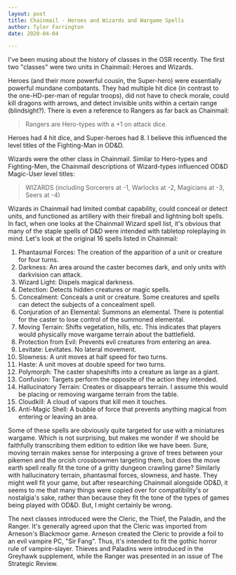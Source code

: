 ```yaml
---
layout: post
title: Chainmail - Heroes and Wizards and Wargame Spells
author: Tyler Farrington
date: 2020-04-04

---
```


I've been musing about the history of classes in the OSR recently. The first two "classes" were two units in Chainmail: Heroes and Wizards.

Heroes (and their more powerful cousin, the Super-hero) were essentially powerful mundane combatants. They had multiple hit dice (in contrast to the one-HD-per-man of regular troops), did not have to check morale, could kill dragons with arrows, and detect invisible units within a certain range (blindsight?). There is even a reference to Rangers as far back as Chainmail:

> Rangers are Hero-types with a +1 on attack dice.

Heroes had 4 hit dice, and Super-heroes had 8. I believe this influenced the level titles of the Fighting-Man in OD&D.

Wizards were the other class in Chainmail. Similar to Hero-types and Fighting-Men, the Chainmail descriptions of Wizard-types influenced OD&D Magic-User level titles:

> WIZARDS (including Sorcerers at -1, Warlocks at -2, Magicians at -3, Seers at -4)

Wizards in Chainmail had limited combat capability, could conceal or detect units, and functioned as artillery with their fireball and lightning bolt spells. In fact, when one looks at the Chainmail Wizard spell list, it's obvious that many of the staple spells of D&D were intended with tabletop roleplaying in mind. Let's look at the original 16 spells listed in Chainmail:

1. Phantasmal Forces: The creation of the apparition of a unit or creature for four turns.
2. Darkness: An area around the caster becomes dark, and only units with darkvision can attack.
3. Wizard Light: Dispels magical darkness.
4. Detection: Detects hidden creatures or magic spells.
5. Concealment: Conceals a unit or creature. Some creatures and spells can detect the subjects of a concealment spell.
6. Conjuration of an Elemental: Summons an elemental. There is potential for the caster to lose control of the summoned elemental.
7. Moving Terrain: Shifts vegetation, hills, etc. This indicates that players would physically move wargame terrain about the battlefield. 
8. Protection from Evil: Prevents evil creatures from entering an area.
9. Levitate: Levitates. No lateral movement.
10. Slowness: A unit moves at half speed for two turns.
11. Haste: A unit moves at double speed for two turns.
12. Polymorph: The caster shapeshifts into a creature as large as a giant.
13. Confusion: Targets perform the opposite of the action they intended.
14. Hallucinatory Terrain: Creates or disappears terrain. I assume this would be placing or removing wargame terrain from the table.
15. Cloudkill: A cloud of vapors that kill men it touches.
16. Anti-Magic Shell: A bubble of force that prevents anything magical from entering or leaving an area.

Some of these spells are obviously quite targeted for use with a miniatures wargame. Which is not surprising, but makes me wonder if we should be faithfully transcribing them edition to edition like we have been. Sure, moving terrain makes sense for interposing a grove of trees between your pikemen and the orcish crossbowmen targeting them, but does the move earth spell really fit the tone of a gritty dungeon crawling game? Similarly with hallucinatory terrain, phantasmal forces, slowness, and haste. They might well fit your game, but after researching Chainmail alongside OD&D, it seems to me that many things were copied over for compatibility's or nostalgia's sake, rather than because they fit the tone of the types of games being played with OD&D. But, I might certainly be wrong.

The next classes introduced were the Cleric, the Thief, the Paladin, and the Ranger. It's generally agreed upon that the Cleric was imported from Arneson's Blackmoor game. Arneson created the Cleric to provide a foil to an evil vampire PC, "Sir Fang". Thus, it's intended to fit the gothic horror rule of vampire-slayer. Thieves and Paladins were introduced in the Greyhawk supplement, while the Ranger was presented in an issue of The Strategic Review.